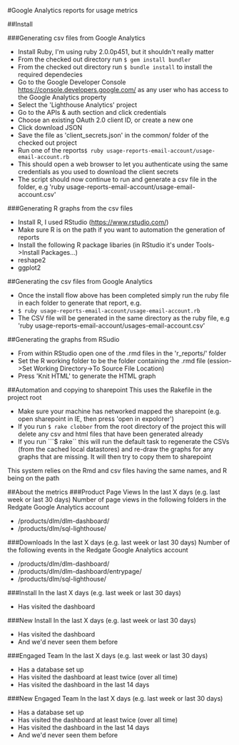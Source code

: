#Google Analytics reports for usage metrics

##Install

###Generating csv files from Google Analytics

 - Install Ruby, I'm using ruby 2.0.0p451, but it shouldn't really matter
 - From the checked out directory run ```$ gem install bundler```
 - From the checked out directory run ```$ bundle install``` to install the required dependecies
 - Go to the Google Developer Console https://console.developers.google.com/ as any user who has access to the Google Analytics property
  - Select the 'Lighthouse Analytics' project
  - Go to the APIs & auth section and click credentials
  - Choose an existing OAuth 2.0 client ID, or create a new one
  - Click download JSON
  - Save the file as 'client_secrets.json' in the common/ folder of the checked out project
 - Run one of the reports```$ ruby usage-reports-email-account/usage-email-account.rb```
 - This should open a web browser to let you authenticate using the same credentials as you used to download the client secrets
 - The script should now continue to run and generate a csv file in the folder, e.g 'ruby usage-reports-email-account/usage-email-account.csv'

###Generating R graphs from the csv files

 - Install R, I used RStudio (https://www.rstudio.com/)
 - Make sure R is on the path if you want to automation the generation of reports
 - Install the following R package libaries  (in RStudio it's under Tools->Install Packages...)
  - reshape2
  - ggplot2

##Generating the csv files from Google Analytics
 - Once the install flow above has been completed simply run the ruby file in each folder to generate that report, e.g.
 - ```$ ruby usage-reports-email-account/usage-email-account.rb```
 - The CSV file will be generated in the same directory as the ruby file, e.g 'ruby usage-reports-email-account/usages-email-account.csv'

##Generating the graphs from RSudio
 - From within RStudio open one of the .rmd files in the 'r_reports/' folder
 - Set the R working folder to be the folder containing the .rmd file (ession->Set Working Directory->To Source File Location)
 - Press 'Knit HTML' to generate the HTML graph


##Automation and copying to sharepoint
This uses the Rakefile in the project root

 - Make sure your machine has networked mapped the sharepoint (e.g. open sharepoint in IE, then press 'open in expolorer')
 - If you run ```$ rake clobber``` from the root directory of the project this will delete any csv and html files that have been generated already
 - If you run ```$ rake`` this will run the default task to regenerate the CSVs (from the cached local datastores) and re-draw the graphs for any graphs that are missing.  It will then try to copy them to sharepoint

This system relies on the Rmd and csv files having the same names, and R being on the path


##About the metrics
###Product Page Views
In the last X days (e.g. last week or last 30 days)
Number of page views in the following folders in the Redgate Google Analytics account
 - /products/dlm/dlm-dashboard/
 - /products/dlm/sql-lighthouse/

###Downloads
In the last X days (e.g. last week or last 30 days)
Number of the following events in the Redgate Google Analytics account
 - /products/dlm/dlm-dashboard/
 - /products/dlm/dlm-dashboard/entrypage/
 - /products/dlm/sql-lighthouse/

###Install
In the last X days (e.g. last week or last 30 days)
 - Has visited the dashboard

###New Install
In the last X days (e.g. last week or last 30 days)
 - Has visited the dashboard
 - And we'd never seen them before

###Engaged Team
In the last X days (e.g. last week or last 30 days)
 - Has a database set up
 - Has visited the dashboard at least twice (over all time)
 - Has visited the dashboard in the last 14 days

###New Engaged Team
In the last X days (e.g. last week or last 30 days)
 - Has a database set up
 - Has visited the dashboard at least twice (over all time)
 - Has visited the dashboard in the last 14 days
 - And we'd never seen them before